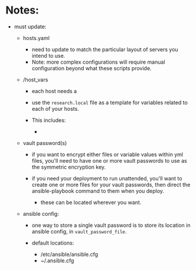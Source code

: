 # Notes:

- must update:

    - hosts.yaml

        - need to update to match the particular layout of servers you intend to use.
        - Note: more complex configurations will require manual configuration beyond what these scripts provide.

    - /host_vars

        - each host needs a 
        - use the `research.local` file as a template for variables related to each of your hosts.
        - This includes:

            - 

    - vault password(s)

        - if you want to encrypt either files or variable values within yml files, you'll need to have one or more vault passwords to use as the symmetric encryption key.
        - if you need your deployment to run unattended, you'll want to create one or more files for your vault passwords, then direct the ansible-playbook command to them when you deploy.

            - these can be located wherever you want.

    - ansible config:

        - one way to store a single vault password is to store its location in ansible config, in  `vault_password_file`.
        - default locations:

            - /etc/ansible/ansible.cfg
            - ~/.ansible.cfg